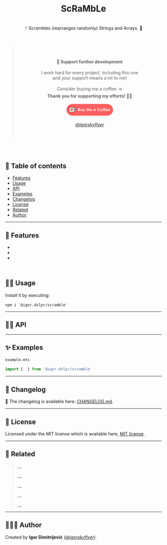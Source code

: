 <h1 align="center">ScRaMbLe</h1>

<br>

<div align="center">
  🃏 Scrambles (rearranges randomly) Strings and Arrays. 🎋
</div>

<br>
<br>

<div align="center">
  <blockquote>
    <br>
    <h4>💖 Support further development</h4>
    <span>I work hard for every project, including this one
    <br>
    and your support means a lot to me!
    <br>
    <br>
    Consider buying me a coffee. ☕
    <br>
    <strong>Thank you for supporting my efforts! 🙏😊</strong></span>
    <br>
    <br>
    <a href="https://ko-fi.com/igorskyflyer" target="_blank"><img src="https://raw.githubusercontent.com/igorskyflyer/igorskyflyer/main/assets/ko-fi.png" alt="Donate to igorskyflyer" width="150"></a>
    <br>
    <br>
    <a href="https://github.com/igorskyflyer"><em>@igorskyflyer</em></a>
    <br>
    <br>
    <br>
  </blockquote>
</div>

<br>
<br>

## 📃 Table of contents

- [Features](#-features)
- [Usage](#-usage)
- [API](#-api)
- [Examples](#-examples)
- [Changelog](#-changelog)
- [License](#-license)
- [Related](#-related)
- [Author](#-author)

---

## 🤖 Features

- 
- 
- 

<br>

## 🕵🏼 Usage

Install it by executing:

```shell
npm i '@igor.dvlpr/scramble'
```

---

## 🤹🏼 API

---

## ✨ Examples

`example.mts`
```ts
import {  } from '@igor.dvlpr/scramble'

```

---

## 📝 Changelog

📑 The changelog is available here: [CHANGELOG.md](https://github.com/igorskyflyer/npm-scramble/blob/main/CHANGELOG.md).

---

## 🪪 License

Licensed under the MIT license which is available here, [MIT license](https://github.com/igorskyflyer/npm-scramble/blob/main/LICENSE).

---

## 🧬 Related

[]()

> __

[]()

> __

[]()

> __

[]()

> __

[]()

> __

---

## 👨🏻‍💻 Author
Created by **Igor Dimitrijević** ([*@igorskyflyer*](https://github.com/igorskyflyer/)).
